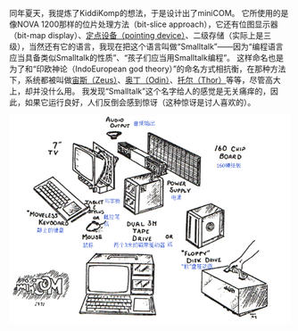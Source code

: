 同年夏天，我提炼了KiddiKomp的想法，于是设计出了miniCOM。
它所使用的是像NOVA 1200那样的位片处理方法（bit-slice approach），它还有位图显示器（bit-map display）、[定点设备（pointing device）](http://baike.baidu.com/view/3645603.htm)、二级存储（实际上是三级），当然还有它的语言，我现在把这个语言叫做“Smalltalk”——因为“编程语言应当具备类似Smalltalk的性质”、“孩子们应当用Smalltalk编程”。
这样命名也是为了和“印欧神论（IndoEuropean god theory）”的命名方式相抗衡，在那种方法下，系统都被叫做[宙斯（Zeus）](http://baike.baidu.com/subview/15931/11100791.htm)、[奥丁（Odin）](http://baike.baidu.com/item/%E5%A5%A5%E4%B8%81/32493)、[托尔（Thor）](http://baike.baidu.com/subview/1897765/5135462.htm#viewPageContent)等等，尽管高大上，却并没什么用。
我发现“Smalltalk”这个名字给人的感觉是无关痛痒的，因此，如果它运行良好，人们反倒会感到惊讶（这种惊讶是讨人喜欢的）。

![miniCOM](miniCOM.png)
